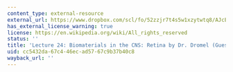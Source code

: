 ```yaml
---
content_type: external-resource
external_url: https://www.dropbox.com/scl/fo/52zzjr7t4s5w1xzytwtq8/AJcEtK_TPtYGIkPyFJA2vC0/Lecture%20Recordings?dl=0&preview=2022-12-6_CNS%3A+Retina+%28Dromel%29.mp4&rlkey=qojtvzyd9q8cpudjtvj939i69&subfolder_nav_tracking=1
has_external_license_warning: true
license: https://en.wikipedia.org/wiki/All_rights_reserved
status: ''
title: 'Lecture 24: Biomaterials in the CNS: Retina by Dr. Dromel (Guest Lecturer)'
uid: cc5432da-67c4-46ec-ad57-67c9b37b40c8
wayback_url: ''
---
```

